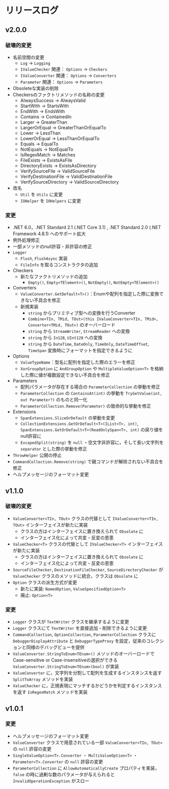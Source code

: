 # リリースログ

## v2.0.0

### 破壊的変更
- 名前空間の変更
  - `Log` → `Logging`
  - `IValueChecker` 関連： `Options` → `Checkers`
  - `IValueConverter` 関連： `Options` → `Converters`
  - `Parameter` 関連： `Options` → `Parameters`
- Obsoleteな実装の削除
- Checkersのファクトリメソッドの名称の変更
  - AlwaysSuccess -> AlwaysValid
  - StartWith -> StartsWith
  - EndWith -> EndsWith
  - Contains -> ContainedIn
  - Larger -> GreaterThan
  - LargerOrEqual -> GreaterThanOrEqualTo
  - Lower -> LessThan
  - LowerOrEqual -> LessThanOrEqualTo
  - Equals -> EqualTo
  - NotEquals -> NotEqualTo
  - IsRegexMatch -> Matches
  - FileExists -> ExistsAsFile
  - DirectoryExists -> ExistsAsDirectory
  - VerifySourceFile -> ValidSourceFile
  - VerifyDestinationFile -> ValidDestinationFile
  - VerifySourceDirectory -> ValidSourceDirectory
- 改名
  - `Util` を `Utils` に変更
  - `IOHelper` を `IOHelpers` に変更

### 変更
- .NET 6.0，.NET Standard 2.1 (.NET Core 3.1) , .NET Standard 2.0 (.NET Framework 4.8.1) へのサポート拡大
- 例外処理修正
- 一部メソッドのnull許容・非許容の修正
- `Logger`
  - `Flush`, `FlushAsync` 実装
  - `FileInfo` を取るコンストラクタの追加
- Checkers
  - 新たなファクトリメソッドの追加
    - `Empty()`, `Empty<TElement>()`, `NotEmpty()`, `NotEmpty<TElement>()`
- Converters
  - `ValueConverter.GetDefault<T>()`：Enumや配列を指定した際に変換できない不具合を修正
  - 新規実装
    - `string` からプリミティブ型への変換を行うConverter
    - `Combine<TIn, TMid, TOut>(this IValueConverter<TIn, TMid>, Converter<TMid, TOut>)` のオーバーロード
    - `string` から `StreamWriter`, `StreamReader` への変換
    - `string` から `In128`, `UInt128` への変換
    - `string` から `DateTime`, `DateOnly`, `TimeOnly`, `DateTimeOffset`, `TimeSpan` 変換時にフォーマットを指定できるように
- Options
  - `ValueTypeName`：型名に配列を指定した際のエラーを修正
  - `XorGroupOption` に `AndGroupOption` や `MultipleValueOption<T>` を格納した際に値が複数設定できない不具合を修正
- Parameters
  - 配列パラメータが存在する場合の `ParameterCollection` の挙動を修正
  - `ParameterCollection` の `ContainsAt(int)` の挙動を `TryGetValue(int, out Parameter?)` のものと同一化
  - `ParameterCollection.Remove(Parameter)` の致命的な挙動を修正
- Extensions
  - `SpanExtensions.SliceOrDefault` の挙動を変更
  - `CollectionExtensions.GetOrDefault<T>(IList<T>, int)`, `SpanExtensions.GetOrDefault<T>(ReadOnlySpan<T>, int)` の戻り値をnull許容に
  - `ExcapedSplit(string)` を `null` ・空文字非許容に，そして長い文字列を `separator` とした際の挙動を修正
- `ThrowHelper` 公開の停止
- `CommandCollection.Remove(string)` で親コマンドが解除されない不具合を修正
- ヘルプメッセージのフォーマット変更

## v1.1.0

### 破壊的変更

- `ValueConverter<TIn, TOut>` クラスの代替として `IValueConverter<TIn, TOut>` インターフェイスが新たに実装
  - クラスの方はインターフェイスに置き換えられて `Obsolate` に
  - インターフェイス化によって共変・反変の恩恵
- `ValueChecker<T>` クラスの代替として `IValueChecker<T>` インターフェイスが新たに実装
  - クラスの方はインターフェイスに置き換えられて `Obsolate` に
  - インターフェイス化によって共変・反変の恩恵
- `SourceFileChecker`, `DestinationFileChecker`, `SourceDirectoryChecker` が `ValueChecker` クラスのメソッドに統合，クラスは `Obsolate` に
- `Option` クラスの派生方式が変更
  - 新たに実装: `NamedOption`, `ValueSpecifiedOption<T>`
  - 廃止: `Option<T>`

### 変更

- `Logger` クラスが `TextWriter` クラスを継承するように変更
- `Logger` クラスにて `TextWriter` を直接追加・削除できるように変更
- `CommandCollection`, `OptionCollection`, `ParameterCollection` クラスに `DebuggerDisplayAttribute` と `DebuggerTypeProxy` を設定，従来のコレクションと同様のデバッグビューを提供
- `ValueConverter.StringToEnum<TEnum>()` メソッドのオーバーロードでCase-sensitive or Case-insensitiveの選択ができる`ValueConverter.StringToEnum<TEnum>(bool)` が実装
- `ValueConverter` に，文字列を分割して配列を生成するインスタンスを返す `SplitToArray` メソッドを実装
- `ValueChecker` に，正規表現にマッチするかどうかを判定するインスタンスを返す `IsRegexMatch` メソッドを実装

## v1.0.1

### 変更

- ヘルプメッセージのフォーマット変更
- `ValueConverter` クラスで用意されている一部 `ValueConverter<TIn, TOut>` の `null` 許容の変更
- `SingleValueOption<T>.Converter` ・ `MultiValueOption<T>` ・ `Parameter<T>.Converter` の `null` 許容の変更
- `ParameterCollection` に `AllowAutomaticallyCreate` プロパティを実装， `false` の時に過剰な数のパラメータが与えられると `InvalidOperationException` がスロー
